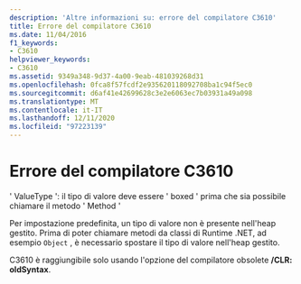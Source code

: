 ```yaml
---
description: 'Altre informazioni su: errore del compilatore C3610'
title: Errore del compilatore C3610
ms.date: 11/04/2016
f1_keywords:
- C3610
helpviewer_keywords:
- C3610
ms.assetid: 9349a348-9d37-4a00-9eab-481039268d31
ms.openlocfilehash: 0fca8f57fcdf2e935620118092708ba1c94f5ec0
ms.sourcegitcommit: d6af41e42699628c3e2e6063ec7b03931a49a098
ms.translationtype: MT
ms.contentlocale: it-IT
ms.lasthandoff: 12/11/2020
ms.locfileid: "97223139"
---
```

# <a name="compiler-error-c3610"></a>Errore del compilatore C3610

' ValueType ': il tipo di valore deve essere ' boxed ' prima che sia possibile chiamare il metodo ' Method '

Per impostazione predefinita, un tipo di valore non è presente nell'heap gestito. Prima di poter chiamare metodi da classi di Runtime .NET, ad esempio `Object` , è necessario spostare il tipo di valore nell'heap gestito.

C3610 è raggiungibile solo usando l'opzione del compilatore obsolete **/CLR: oldSyntax**.

